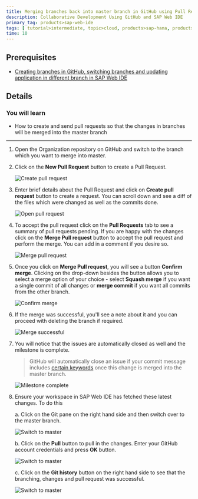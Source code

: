 ```yaml
---
title: Merging branches back into master branch in GitHub using Pull Requests
description: Collaborative Development Using GitHub and SAP Web IDE
primary_tag: products>sap-web-ide
tags: [ tutorial>intermediate, topic>cloud, products>sap-hana, products>sap-web-ide, products>sap-cloud-platform ]
time: 10
---
```

## Prerequisites  
  - [Creating branches in GitHub, switching branches and updating application in different branch in SAP Web IDE](https://developers.sap.com/tutorials/webide-github-branching.html)

## Details
### You will learn  
  - How to create and send pull requests so that the changes in branches will be merged into the master branch


---

1. Open the Organization repository on GitHub and switch to the branch which you want to merge into master.

2. Click on the **New Pull Request** button to create a Pull Request.

    ![Create pull request](p6_2.png)  

3. Enter brief details about the Pull Request and click on **Create pull request** button to create a request. You can scroll down and see a diff of the files which were changed as well as the commits done.

    ![Open pull request](p6_3.png)  

4. To accept the pull request click on the **Pull Requests** tab to see a summary of pull requests pending. If you are happy with the changes click on the **Merge Pull request** button to accept the pull request and perform the merge. You can add in a comment if you desire so.

    ![Merge pull request](p6_4.png)  

5. Once you click on **Merge Pull request**, you will see a button **Confirm merge**. Clicking on the drop-down besides the button allows you to select a merge option of your choice - select **Squash merge** if you want a single commit of all changes or  **merge commit** if you want all commits from the other branch.

    ![Confirm merge](p6_5.png)

6. If the merge was successful, you'll see a note about it and you can proceed with deleting the branch if required.

    ![Merge successful](p6_6.png)

7. You will notice that the issues are automatically closed as well and the milestone is complete.

    > GitHub will automatically close an issue if your commit message includes [certain keywords](https://help.github.com/articles/closing-issues-via-commit-messages/) once this change is merged into the master branch.

    ![Milestone complete](p6_7.png)

8. Ensure your workspace in SAP Web IDE has fetched these latest changes. To do this

    a. Click on the Git pane on the right hand side and then switch over to the master branch.

    ![Switch to master](p6_8a.png)

    b. Click on the **Pull** button to pull in the changes. Enter your GitHub account credentials and press **OK** button.

    ![Switch to master](p6_8b.png)

    c. Click on the **Git history** button on the right hand side to see that the branching, changes and pull request was successful.

    ![Switch to master](p6_8c.png)

